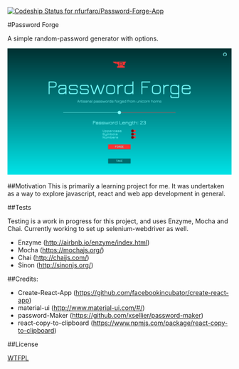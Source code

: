 [ ![Codeship Status for nfurfaro/Password-Forge-App](https://app.codeship.com/projects/fe417780-b807-0134-bb9c-3617a86d3e20/status?branch=master)](https://app.codeship.com/projects/194609)

#Password Forge

A simple random-password generator with options.

![Screenshot](/Screenshot.png?raw=true "Screenshot")

##Motivation
This is primarily a learning project for me. It was undertaken as a way to explore javascript, react and web app development in general.

##Tests

Testing is a work in progress for this project, and uses Enzyme, Mocha and Chai. Currently working to set up selenium-webdriver as well.

* Enzyme (http://airbnb.io/enzyme/index.html)
* Mocha (https://mochajs.org/)
* Chai (http://chaijs.com/)
* Sinon (http://sinonjs.org/)

##Credits:

* Create-React-App (https://github.com/facebookincubator/create-react-app)
* material-ui (http://www.material-ui.com/#/)
* password-Maker (https://github.com/xsellier/password-maker)
* react-copy-to-clipboard  (https://www.npmjs.com/package/react-copy-to-clipboard)

##License

[WTFPL](http://www.wtfpl.net/)
